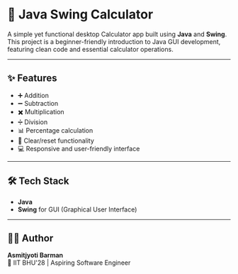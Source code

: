 # 🧮 Java Swing Calculator

A simple yet functional desktop Calculator app built using **Java** and **Swing**.  
This project is a beginner-friendly introduction to Java GUI development, featuring clean code and essential calculator operations.

---

## ✨ Features

- ➕ Addition  
- ➖ Subtraction  
- ✖️ Multiplication  
- ➗ Division  
- 📊 Percentage calculation  
- 🧼 Clear/reset functionality  
- 💻 Responsive and user-friendly interface

---

## 🛠️ Tech Stack

- **Java**  
- **Swing** for GUI (Graphical User Interface)

---

## 🙋‍♂️ Author

**Asmitjyoti Barman**  
📍 IIT BHU'28 | Aspiring Software Engineer  
